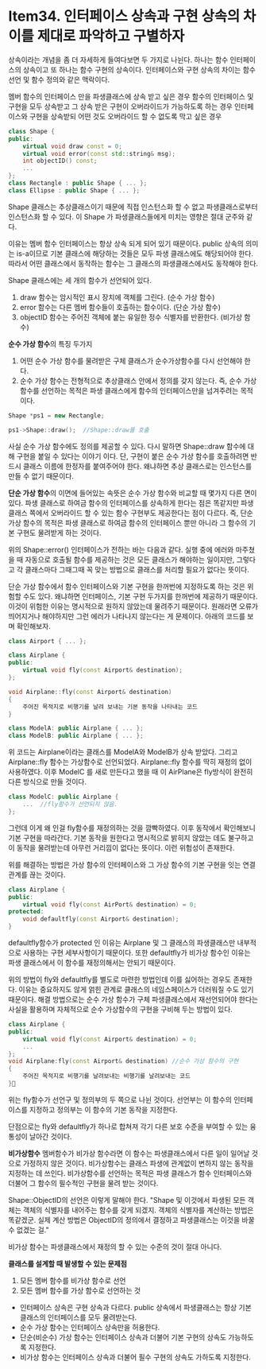 # Item34. 인터페이스 상속과 구현 상속의 차이를 제대로 파악하고 구별하자
상속이라는 개념을 좀 더 자세하게 들여다보면 두 가지로 나뉜다. 하나는 함수 인터페이스의 상속이고 또 하나는 함수 구현의 상속이다. 인터페이스와 구현 상속의 차이는 함수 선언 및 함수 정의와 같은 맥락이다.

멤버 함수의 인터페이스 만을 파생클래스에 상속 받고 싶은 경우
함수의 인터페이스 및 구현을 모두 상속받고 그 상속 받은 구현이 오버라이드가 가능하도록 하는 경우
인터페이스와 구현을 상속받되 어떤 것도 오버라이드 할 수 없도록 막고 싶은 경우

```cpp
class Shape {
public:
	virtual void draw const = 0;
	virtual void error(const std::string& msg);
	int objectID() const;
	...
};
class Rectangle : public Shape { ... };
class Ellipse : public Shape { ... };
```
Shape 클래스는 추상클래스이기 때문에 직접 인스턴스화 할 수 없고 파생클래스로부터 인스턴스화 할 수 있다. 
이 Shape 가 파생클래스들에게 미치는 영향은 절대 군주와 같다.

이유는 멤버 함수 인터페이스는 항상 상속 되게 되어 있기 때문이다. public 상속의 의미는 is-a이므로 기본 클래스에 해당하는 것들은 모두 파생 클래스에도 해당되어야 한다. 따라서 어떤 클래스에서 동작하는 함수는 그 클래스의 파생클래스에서도 동작해야 한다.

Shape 클래스에는 세 개의 함수가 선언되어 있다.
1. draw 함수는 암시적인 표시 장치에 객체를 그린다. (순수 가상 함수)
2. error 함수는 다른 멤버 함수들이 호출하는 함수이다. (단순 가상 함수)
3. objectID 함수는 주어진 객체에 붙는 유일한 정수 식별자를 반환한다. (비가상 함수)

**순수 가상 함수**의 특징 두가지
1. 어떤 순수 가상 함수를 물려받은 구체 클래스가 순수가상함수를 다시 선언해야 한다. 
2. 순수 가상 함수는 전형적으로 추상클래스 안에서 정의를 갖지 않는다. 
즉, 순수 가상함수를 선언하는 목적은 파생 클래스에게 함수의 인터페이스만을 넘겨주려는 목적이다.
```cpp
Shape *ps1 = new Rectangle;

ps1->Shape::draw();  //Shape::draw를 호출
```
사실 순수 가상 함수에도 정의를 제공할 수 있다. 다시 말하면 Shape::draw 함수에 대해 구현을 붙일 수 있다는 이야기 이다. 단, 구현이 붙은 순수 가상 함수를 호출하려면 반드시 클래스 이름에 한정자를 붙여주어야 한다. 왜냐하면 추상 클래스로는 인스턴스를 만들 수 없기 때문이다.

**단순 가상 함수**의 이면에 들어있는 속뜻은 순수 가상 함수와 비교할 때 몇가지 다른 면이 있다. 파생 클래스로 하여금 함수의 인터페이스를 상속하게 한다는 점은 똑같지만 파생 클래스 쪽에서 오버라이드 할 수 있는 함수 구현부도 제공한다는 점이 다르다. 
즉, 단순 가상 함수의 목적은 파생 클래스로 하여금 함수의 인터페이스 뿐만 아니라 그 함수의 기본 구현도 물려받게 하는 것이다.

위의 Shape::error() 인터페이스가 전하는 바는 다음과 같다. 실행 중에 에러와 마주쳤을 때 자동으로 호출될 함수를 제공하는 것은 모든 클래스가 해야하는 일이지만, 그렇다고 각 클래스마다 그때그때 꼭 맞는 방법으로 클래스를 처리할 필요가 없다는 뜻이다.

단순 가상 함수에서 함수 인터페이스와 기본 구현을 한꺼번에 지정하도록 하는 것은 위험할 수도 있다. 왜냐하면 인터페이스, 기본 구현 두가지를 한꺼번에 제공하기 때문이다. 이것이 위험한 이유는 명시적으로 원하지 않았는데 물려주기 때문이다. 원래라면 오류가 띄어지거나 해야하지만 그런 에러가 나타나지 않는다는 게 문제이다. 아래의 코드를 보며 확인해보자.
```cpp
class Airport { ... };

class Airplane {
public:
	virtual void fly(const Airport& destination);
};

void Airplane::fly(const Airport& destination)
{
	주어진 목적지로 비행기를 날려 보내는 기본 동작을 나타내는 코드
}

class ModelA: public Airplane { ... };
class ModelB: public Airplane { ... };

```
위 코드는 Airplane이라는 클래스를 ModelA와 ModelB가 상속 받았다. 그리고 Airplane::fly 함수는 가상함수로 선언되었다. Airplane::fly 함수를 딱히 재정의 없이 사용하였다. 이후 ModelC 를 새로 만든다고 했을 때 이 AirPlane은 fly방식이 완전히 다른 방식으로 만들 것이다.
```cpp
class ModelC: public Airplane {
	...  //fly함수가 선언되지 않음.
};
```
그런데 이게 왜 인걸 fly함수를 재정의하는 것을 깜빡하였다. 이후 동작에서 확인해보니 기본 구현을 따라간다. 기본 동작을 원한다고 명시적으로 밝히지 않았는 데도 불구하고 이 동작을 물려받는데 아무런 거리낌이 없다는 뜻이다. 이런 위험성이 존재한다.

위를 해결하는 방법은 가상 함수의 인터페이스와 그 가상 함수의 기본 구현을 잇는 연결관계를 끊는 것이다.
```cpp
class Airplane {
public:
	virtual void fly(const AirPort& destination) = 0;
protected:
	void defaultfly(const Airport& destination);
}
```
defaultfly함수가 protected 인 이유는 Airplane 및 그 클래스의 파생클래스만 내부적으로 사용하는 구현 세부사항이기 때문이다. 또한 defaultfly가 비가상 함수인 이유는 파생 클래스에서 이 함수를 재정의해서는 안되기 때문이다.

위의 방법이 fly와 defaultfly를 별도로 마련한 방법인데 이를 싫어하는 경우도 존재한다. 
이유는 중요하지도 않게 얽힌 관계로 클래스의 네임스페이스가 더러워질 수도 있기 때문이다.
해결 방법으로는 순수 가상 함수가 구체 파생클래스에서 재선언되어야 한다는 사실을 활용하며 자체적으로 순수 가상함수의 구현을 구비해 두는 방법이 있다.
```cpp
class Airplane {
public:
	virtual void fly(const Airport& destination) = 0;
	...
};
void Airplane:fly(const Airport& destination) //순수 가상 함수의 구현
{
	주어진 목적지로 비행기를 날려보내는 비행기를 날려보내는 코드
}
```
위는 fly함수가 선언구 및 정의부의 두 쪽으로 나뉜 것이다. 선언부는 이 함수의 인터페이스를 지정하고 정의부는 이 함수의 기본 동작을 지정한다.

단점으로는 fly와 defaultfly가 하나로 합쳐져 각기 다른 보호 수준을 부여할 수 있는 융통성이 날아간 것이다.

**비가상함수**
멤버함수가 비가상 함수라면 이 함수는 파생클래스에서 다른 일이 일어날 것으로 가정하지 않은 것이다. 
비가상함수는 클래스 파생에 관계없이 변하지 않는 동작을 지정하는 데 쓰인다. 
비가상함수를 선언하는 목적은 파생 클래스가 함수 인터페이스와 더불어 그 함수의 필수적인 구현을 물려 받는 것이다.

Shape::ObjectID의 선언은 이렇게 말해야 한다. "Shape 및 이것에서 파생된 모든 객체는 객체의 식별자를 내어주는 함수를 갖게 되겠지. 객체의 식별자를 계산하는 방법은 똑같겠군. 실제 계산 방법은 ObjectID의 정의에서 결정하고 파생클래스는 이것을 바꿀 수 없겠는 걸."

비가상 함수는 파생클래스에서 재정의 할 수 있는 수준의 것이 절대 아니다.

**클래스를 설계할 때 발생할 수 있는 문제점**
1. 모든 멤버 함수를 비가상 함수로 선언
2. 모든 멤버 함수를 가상 함수로 선언하는 것


+ 인터페이스 상속은 구현 상속과 다르다. public 상속에서 파생클래스는 항상 기본 클래스의 인터페이스를 모두 물려받는다.
+ 순수 가상 함수는 인터페이스 상속만을 허용한다.
+ 단순(비순수) 가상 함수는 인터페이스 상속과 더불어 기본 구현의 상속도 가능하도록 지정한다.
+ 비가상 함수는 인터페이스 상속과 더불어 필수 구현의 상속도 가하도록 지정한다.